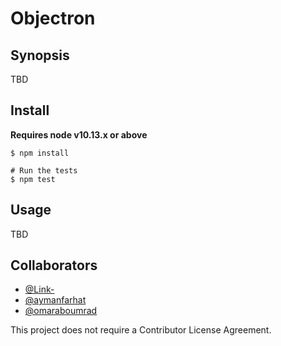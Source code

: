# Objectron

## Synopsis

TBD

## Install

**Requires node v10.13.x or above**

```
$ npm install

# Run the tests
$ npm test
```

## Usage

TBD

## Collaborators

- [@Link-](https://github.com/Link-)
- [@aymanfarhat](https://github.com/aymanfarhat)
- [@omaraboumrad](https://github.com/omaraboumrad)

This project does not require a Contributor License Agreement.
